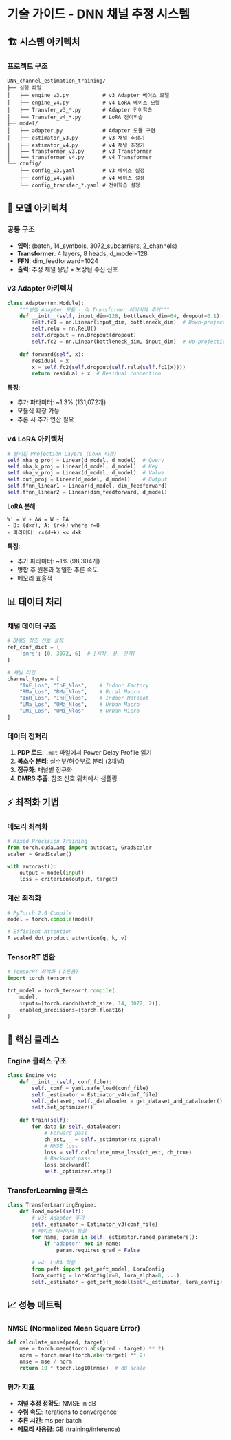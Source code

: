 # 기술 가이드 - DNN 채널 추정 시스템

## 🏗️ 시스템 아키텍처

### 프로젝트 구조
```
DNN_channel_estimation_training/
├── 실행 파일
│   ├── engine_v3.py           # v3 Adapter 베이스 모델
│   ├── engine_v4.py           # v4 LoRA 베이스 모델
│   ├── Transfer_v3_*.py       # Adapter 전이학습
│   └── Transfer_v4_*.py       # LoRA 전이학습
├── model/
│   ├── adapter.py             # Adapter 모듈 구현
│   ├── estimator_v3.py        # v3 채널 추정기
│   ├── estimator_v4.py        # v4 채널 추정기
│   ├── transformer_v3.py      # v3 Transformer
│   └── transformer_v4.py      # v4 Transformer
└── config/
    ├── config_v3.yaml         # v3 베이스 설정
    ├── config_v4.yaml         # v4 베이스 설정
    └── config_transfer_*.yaml # 전이학습 설정
```

## 🧠 모델 아키텍처

### 공통 구조
- **입력**: (batch, 14_symbols, 3072_subcarriers, 2_channels)
- **Transformer**: 4 layers, 8 heads, d_model=128
- **FFN**: dim_feedforward=1024
- **출력**: 추정 채널 응답 + 보상된 수신 신호

### v3 Adapter 아키텍처
```python
class Adapter(nn.Module):
    """병렬 Adapter 모듈 - 각 Transformer 레이어에 추가"""
    def __init__(self, input_dim=128, bottleneck_dim=64, dropout=0.1):
        self.fc1 = nn.Linear(input_dim, bottleneck_dim)  # Down-projection
        self.relu = nn.ReLU()
        self.dropout = nn.Dropout(dropout)
        self.fc2 = nn.Linear(bottleneck_dim, input_dim)  # Up-projection
    
    def forward(self, x):
        residual = x
        x = self.fc2(self.dropout(self.relu(self.fc1(x))))
        return residual + x  # Residual connection
```

**특징**:
- 추가 파라미터: ~1.3% (131,072개)
- 모듈식 확장 가능
- 추론 시 추가 연산 필요

### v4 LoRA 아키텍처
```python
# 분리된 Projection Layers (LoRA 타겟)
self.mha_q_proj = Linear(d_model, d_model)  # Query
self.mha_k_proj = Linear(d_model, d_model)  # Key  
self.mha_v_proj = Linear(d_model, d_model)  # Value
self.out_proj = Linear(d_model, d_model)    # Output
self.ffnn_linear1 = Linear(d_model, dim_feedforward)
self.ffnn_linear2 = Linear(dim_feedforward, d_model)
```

**LoRA 분해**:
```
W' = W + ΔW = W + BA
- B: (d×r), A: (r×k) where r=8
- 파라미터: r×(d+k) << d×k
```

**특징**:
- 추가 파라미터: ~1% (98,304개)
- 병합 후 원본과 동일한 추론 속도
- 메모리 효율적

## 📊 데이터 처리

### 채널 데이터 구조
```python
# DMRS 참조 신호 설정
ref_conf_dict = {
    'dmrs': [0, 3072, 6]  # [시작, 끝, 간격]
}

# 채널 타입
channel_types = [
    "InF_Los", "InF_Nlos",    # Indoor Factory
    "RMa_Los", "RMa_Nlos",    # Rural Macro
    "InH_Los", "InH_Nlos",    # Indoor Hotspot
    "UMa_Los", "UMa_Nlos",    # Urban Macro
    "UMi_Los", "UMi_Nlos"     # Urban Micro
]
```

### 데이터 전처리
1. **PDP 로드**: `.mat` 파일에서 Power Delay Profile 읽기
2. **복소수 분리**: 실수부/허수부로 분리 (2채널)
3. **정규화**: 채널별 정규화
4. **DMRS 추출**: 참조 신호 위치에서 샘플링

## ⚡ 최적화 기법

### 메모리 최적화
```python
# Mixed Precision Training
from torch.cuda.amp import autocast, GradScaler
scaler = GradScaler()

with autocast():
    output = model(input)
    loss = criterion(output, target)
```

### 계산 최적화
```python
# PyTorch 2.0 Compile
model = torch.compile(model)

# Efficient Attention
F.scaled_dot_product_attention(q, k, v)
```

### TensorRT 변환
```python
# TensorRT 최적화 (추론용)
import torch_tensorrt

trt_model = torch_tensorrt.compile(
    model,
    inputs=[torch.randn(batch_size, 14, 3072, 2)],
    enabled_precisions={torch.float16}
)
```

## 🔧 핵심 클래스

### Engine 클래스 구조
```python
class Engine_v4:
    def __init__(self, conf_file):
        self._conf = yaml.safe_load(conf_file)
        self._estimator = Estimator_v4(conf_file)
        self._dataset, self._dataloader = get_dataset_and_dataloader()
        self.set_optimizer()
    
    def train(self):
        for data in self._dataloader:
            # Forward pass
            ch_est, _ = self._estimator(rx_signal)
            # NMSE loss
            loss = self.calculate_nmse_loss(ch_est, ch_true)
            # Backward pass
            loss.backward()
            self._optimizer.step()
```

### TransferLearning 클래스
```python
class TransferLearningEngine:
    def load_model(self):
        # v3: Adapter 추가
        self._estimator = Estimator_v3(conf_file)
        # 베이스 파라미터 동결
        for name, param in self._estimator.named_parameters():
            if 'adapter' not in name:
                param.requires_grad = False
        
        # v4: LoRA 적용
        from peft import get_peft_model, LoraConfig
        lora_config = LoraConfig(r=8, lora_alpha=8, ...)
        self._estimator = get_peft_model(self._estimator, lora_config)
```

## 📈 성능 메트릭

### NMSE (Normalized Mean Square Error)
```python
def calculate_nmse(pred, target):
    mse = torch.mean(torch.abs(pred - target) ** 2)
    norm = torch.mean(torch.abs(target) ** 2)
    nmse = mse / norm
    return 10 * torch.log10(nmse)  # dB scale
```

### 평가 지표
- **채널 추정 정확도**: NMSE in dB
- **수렴 속도**: iterations to convergence
- **추론 시간**: ms per batch
- **메모리 사용량**: GB (training/inference)